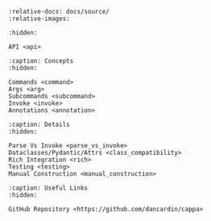 ```{include} ../../README.md
:relative-docs: docs/source/
:relative-images:
```

```{toctree}
:hidden:

API <api>
```

```{toctree}
:caption: Concepts
:hidden:

Commands <command>
Args <arg>
Subcommands <subcommand>
Invoke <invoke>
Annotations <annotation>
```

```{toctree}
:caption: Details
:hidden:

Parse Vs Invoke <parse_vs_invoke>
Dataclasses/Pydantic/Attrs <class_compatibility>
Rich Integration <rich>
Testing <testing>
Manual Construction <manual_construction>
```

```{toctree}
:caption: Useful Links
:hidden:

GitHub Repository <https://github.com/dancardin/cappa>
```
